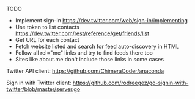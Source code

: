 TODO

- Implement sign-in https://dev.twitter.com/web/sign-in/implementing
- Use token to list contacts https://dev.twitter.com/rest/reference/get/friends/list
- Get URL for each contact
- Fetch website listed and search for feed auto-discovery in HTML
- Follow all rel="me" links and try to find feeds there too
- Sites like about.me don't include those links in some cases


Twitter API client: https://github.com/ChimeraCoder/anaconda

Sign in with Twitter client: https://github.com/rodreegez/go-signin-with-twitter/blob/master/server.go
